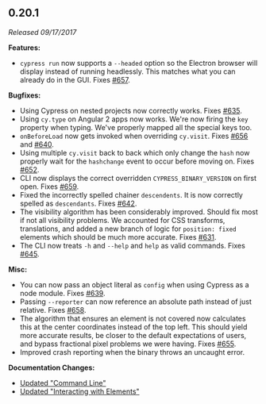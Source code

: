 ## 0.20.1

_Released 09/17/2017_

**Features:**

- `cypress run` now supports a `--headed` option so the Electron browser will display instead of running headlessly. This matches what you can already do in the GUI. Fixes [#657](https://github.com/cypress-io/cypress/issues/657).

**Bugfixes:**

- Using Cypress on nested projects now correctly works. Fixes [#635](https://github.com/cypress-io/cypress/issues/635).
- Using `cy.type` on Angular 2 apps now works. We're now firing the `key` property when typing. We've properly mapped all the special keys too.
- `onBeforeLoad` now gets invoked when overriding `cy.visit`. Fixes [#656](https://github.com/cypress-io/cypress/issues/656) and [#640](https://github.com/cypress-io/cypress/issues/640).
- Using multiple `cy.visit` back to back which only change the `hash` now properly wait for the `hashchange` event to occur before moving on. Fixes [#652](https://github.com/cypress-io/cypress/issues/652).
- CLI now displays the correct overridden `CYPRESS_BINARY_VERSION` on first open. Fixes [#659](https://github.com/cypress-io/cypress/issues/659).
- Fixed the incorrectly spelled chainer `descendents`. It is now correctly spelled as `descendants`. Fixes [#642](https://github.com/cypress-io/cypress/issues/642).
- The visibility algorithm has been considerably improved. Should fix most if not all visibility problems. We accounted for CSS transforms, translations, and added a new branch of logic for `position: fixed` elements which should be much more accurate. Fixes [#631](https://github.com/cypress-io/cypress/issues/631).
- The CLI now treats `-h` and `--help` and `help` as valid commands. Fixes [#645](https://github.com/cypress-io/cypress/issues/645).

**Misc:**

- You can now pass an object literal as `config` when using Cypress as a node module. Fixes [#639](https://github.com/cypress-io/cypress/issues/639).
- Passing `--reporter` can now reference an absolute path instead of just relative. Fixes [#658](https://github.com/cypress-io/cypress/issues/658).
- The algorithm that ensures an element is not covered now calculates this at the center coordinates instead of the top left. This should yield more accurate results, be closer to the default expectations of users, and bypass fractional pixel problems we were having. Fixes [#655](https://github.com/cypress-io/cypress/issues/655).
- Improved crash reporting when the binary throws an uncaught error.

**Documentation Changes:**

- [Updated "Command Line"](/guides/guides/command-line)
- [Updated "Interacting with Elements"](/guides/core-concepts/interacting-with-elements)

